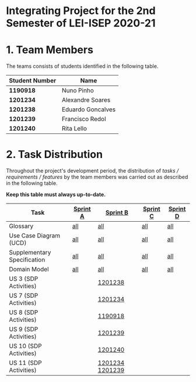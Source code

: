 # Integrating Project for the 2nd Semester of LEI-ISEP 2020-21 

# 1. Team Members

The teams consists of students identified in the following table. 

| Student Number	| Name |
|--------------|----------------------------|
| **1190918**  | Nuno Pinho                 |
| **1201234**  | Alexandre Soares         	|
| **1201238**  | Eduardo Goncalves          |
| **1201239**  | Francisco Redol            |
| **1201240**  | Rita Lello           		|



# 2. Task Distribution ###


Throughout the project's development period, the distribution of _tasks / requirements / features_ by the team members was carried out as described in the following table. 

**Keep this table must always up-to-date.**

| Task | [Sprint A](SprintA/README.md) | [Sprint B](SprintB/README.md) | [Sprint C](SprintC/README.md) |  [Sprint D](SprintD/README.md) |
|-----------------------------|------------|------------|------------|------------|
| Glossary  |  [all](SprintA/Glossary.md)   |   [all](SprintB/Glossary.md)  |   [all](SprintC/Glossary.md)  | [all](SprintD/Glossary.md)  |
| Use Case Diagram (UCD)  |  [all](SprintA/UCD.md)   |   [all](SprintB/UCD/UCD.md)  |   [all](SprintC/UCD/UCD.md)  | [all](SprintD/UCD/UCD.md)  |
| Supplementary Specification   |  [all](SprintA/FURPS.md)   |   [all](SprintB/FURPS.md)  |   [all](SprintC/FURPS.md)  | [all](SprintD/FURPS.md)  |
| Domain Model  |  [all](SprintA/DM.md)   |   [all](SprintB/DM/DM.md)  |   [all](SprintC/DM/DM.md)  | [all](SprintD/DM/DM.md)  |
| US 3 (SDP Activities)  |     |  [1201238](SprintB/US03/US03.md)  |   |  |
| US 7 (SDP Activities)  |     |  [1201234](SprintB/US07/US07.md)  |   |  |
| US 8 (SDP Activities)  |     |  [1190918](SprintB/US08/US08.md)  |   |  |
| US 9 (SDP Activities)  |     |  [1201239](SprintB/US09/US09.md)  |   |  |
| US 10 (SDP Activities) |     |  [1201240](SprintB/US10/US10.md)  |   |  |
| US 11 (SDP Activities) |     |  [1201234](SprintB/US11/US11.md) [1201239](SprintB/US11/US11.md)   |   |  |


